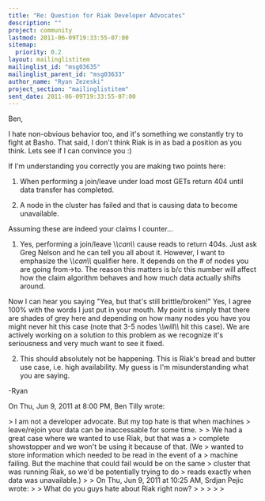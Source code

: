 ```yaml
---
title: "Re: Question for Riak Developer Advocates"
description: ""
project: community
lastmod: 2011-06-09T19:33:55-07:00
sitemap:
  priority: 0.2
layout: mailinglistitem
mailinglist_id: "msg03635"
mailinglist_parent_id: "msg03633"
author_name: "Ryan Zezeski"
project_section: "mailinglistitem"
sent_date: 2011-06-09T19:33:55-07:00
---
```



Ben,

I hate non-obvious behavior too, and it's something we constantly try to
fight at Basho. That said, I don't think Riak is in as bad a position as
you think. Lets see if I can convince you :)

If I'm understanding you correctly you are making two points here:

1) When performing a join/leave under load most GETs return 404 until data
transfer has completed.

2) A node in the cluster has failed and that is causing data to become
unavailable.

Assuming these are indeed your claims I counter...

1) Yes, performing a join/leave \\*\\*can\\*\\* cause reads to return 404s. Just
ask Greg Nelson and he can tell you all about it. However, I want to
emphasize the \\*\\*can\\*\\* qualifier here. It depends on the # of nodes you are
going from-&gt;to. The reason this matters is b/c this number will affect how
the claim algorithm behaves and how much data actually shifts around.

Now I can hear you saying "Yea, but that's still brittle/broken!" Yes, I
agree 100% with the words I just put in your mouth. My point is simply that
there are shades of grey here and depending on how many nodes you have you
might never hit this case (note that 3-5 nodes \\*\\*will\\*\\* hit this case). We
are actively working on a solution to this problem as we recognize it's
seriousness and very much want to see it fixed.

2) This should absolutely not be happening. This is Riak's bread and butter
use case, i.e. high availability. My guess is I'm misunderstanding what you
are saying.

-Ryan


On Thu, Jun 9, 2011 at 8:00 PM, Ben Tilly  wrote:

&gt; I am not a developer advocate. But my top hate is that when machines
&gt; leave/rejoin your data can be inaccessable for some time.
&gt;
&gt; We had a great case where we wanted to use Riak, but that was a
&gt; complete showstopper and we won't be using it because of that. (We
&gt; wanted to store information which needed to be read in the event of a
&gt; machine failing. But the machine that could fail would be on the same
&gt; cluster that was running Riak, so we'd be potentially trying to do
&gt; reads exactly when data was unavailable.)
&gt;
&gt; On Thu, Jun 9, 2011 at 10:25 AM, Srdjan Pejic  wrote:
&gt; &gt; What do you guys hate about Riak right now?
&gt; &gt;
&gt; &gt;
&gt;

